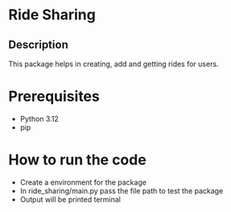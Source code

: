 # Ride Sharing

## Description

This package helps in creating, add and getting rides for users.

# Prerequisites

* Python 3.12
* pip

# How to run the code

* Create a environment for the package
* In ride_sharing/main.py pass the file path to test the package
* Output will be printed terminal